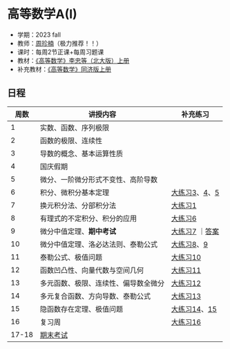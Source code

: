 # 高等数学A(I)
* 学期：2023 fall
* 教师：[周珍楠](http://faculty.bicmr.pku.edu.cn/~zhennan/chinese.html)（极力推荐！！）
* 课时：每周2节正课+每周习题课
* 教材：[《高等数学》李忠等（北大版）上册](https://calvinxiaocao.github.io/courses/advanced-mathA1/textbook/Li.pdf)
* 补充教材：[《高等数学》同济版上册](https://calvinxiaocao.github.io/courses/advanced-mathA1/textbook/up.pdf)

## 日程

| 周数 | 讲授内容                             | 补充练习      |
| ---- | ------------------------------------ | ------------- |
| 1    | 实数、函数、序列极限                 |               |
| 2    | 函数的极限、连续性                   |               |
| 3    | 导数的概念、基本运算性质             |               |
| 4    | 国庆假期                             |               |
| 5    | 微分、一阶微分形式不变性、高阶导数   |               |
| 6    | 积分、微积分基本定理                 | [大练习3](https://calvinxiaocao.github.io/courses/advanced-mathA1/exercise/3.pdf)、[4](https://calvinxiaocao.github.io/courses/advanced-mathA1/exercise/4.pdf)、[5](https://calvinxiaocao.github.io/courses/advanced-mathA1/exercise/5.pdf) |
| 7    | 换元积分法、分部积分法               | [大练习1](https://calvinxiaocao.github.io/courses/advanced-mathA1/exercise/1.pdf)|
| 8    | 有理式的不定积分、积分的应用         | [大练习6](https://calvinxiaocao.github.io/courses/advanced-mathA1/exercise/6.pdf)       |
| 9    | 微分中值定理、**期中考试**           | [大练习7](https://calvinxiaocao.github.io/courses/advanced-mathA1/exercise/7midterm.pdf) ｜[答案](https://calvinxiaocao.github.io/courses/advanced-mathA1/exercise/7answer.pdf)        |
| 10   | 微分中值定理、洛必达法则、泰勒公式   | [大练习8](https://calvinxiaocao.github.io/courses/advanced-mathA1/exercise/8.pdf)、[9](https://calvinxiaocao.github.io/courses/advanced-mathA1/exercise/9.pdf)    |
| 11   | 泰勒公式、极值问题                   | [大练习10](https://calvinxiaocao.github.io/courses/advanced-mathA1/exercise/10.pdf)      |
| 12   | 函数凹凸性、向量代数与空间几何       | [大练习11](https://calvinxiaocao.github.io/courses/advanced-mathA1/exercise/11.pdf)      |
| 13   | 多元函数、极限、连续性、偏导数全微分 | [大练习12](https://calvinxiaocao.github.io/courses/advanced-mathA1/exercise/12.pdf)      |
| 14   | 多元复合函数、方向导数、泰勒公式     | [大练习13](https://calvinxiaocao.github.io/courses/advanced-mathA1/exercise/13.pdf)      |
| 15   | 隐函数存在定理、极值问题      |   [大练习14](https://calvinxiaocao.github.io/courses/advanced-mathA1/exercise/14.pdf)、[15](https://calvinxiaocao.github.io/courses/advanced-mathA1/exercise/15.pdf)   |
| 16   | 复习周              |[大练习16](https://calvinxiaocao.github.io/courses/advanced-mathA1/exercise/16.pdf)    |
|17-18|[期末考试](https://calvinxiaocao.github.io/courses/advanced-mathA1/exercise/2022final.pdf)||